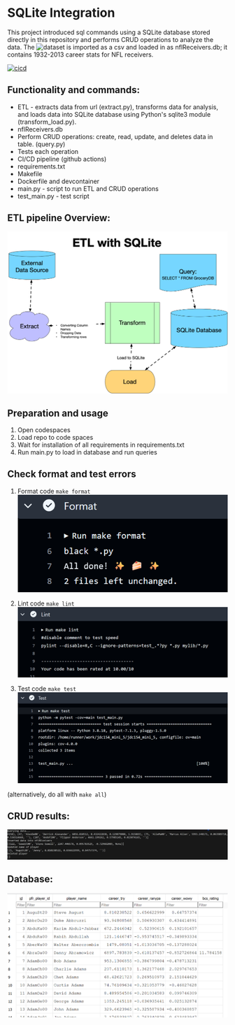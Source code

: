 # SQLite Integration

This project introduced sql commands using a SQLite database stored directly in this repository and performs CRUD operations to analyze the data. The ![dataset](https://github.com/fivethirtyeight/data/tree/master/nfl-wide-receivers) is imported as a csv and loaded in as nflReceivers.db; it contains 1932-2013 career stats for NFL receivers.

[![cicd](https://github.com/nogibjj/jdc154_mini_5/actions/workflows/hello.yml/badge.svg)](https://github.com/nogibjj/jdc154_mini_5/actions/workflows/hello.yml)

## Functionality and commands:
* ETL - extracts data from url (extract.py), transforms data for analysis, and loads data into SQLite database using Python's sqlite3 module (transform_load.py).
* nflReceivers.db
* Perform CRUD operations: create, read, update, and deletes data in table. (query.py)
* Tests each operation
* CI/CD pipeline (github actions)
* requirements.txt
* Makefile
* Dockerfile and devcontainer
* main.py - script to run ETL and CRUD operations
* test_main.py - test script 

## ETL pipeline Overview:
![alt text](images/271664601-b39b21b4-ccb4-4cc4-b262-7db34492c16d.png)

## Preparation and usage
1. Open codespaces 
2. Load repo to code spaces
2. Wait for installation of all requirements in requirements.txt
3. Run main.py to load in database and run queries

## Check format and test errors
1. Format code `make format`
![alt text](images/image-1.png)

2. Lint code `make lint`
![alt text](images/image-2.png)

3. Test code `make test`
![alt text](images/image-3.png)

(alternatively, do all with `make all`)

## CRUD results:
![alt text](images/image.png)

## Database: 
![alt text](images/image-4.png)